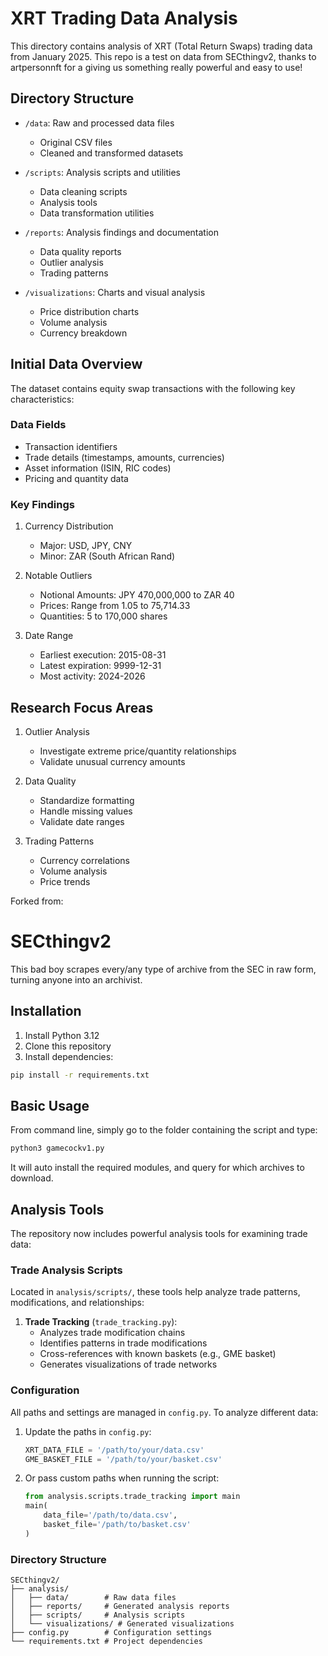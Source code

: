 # XRT Trading Data Analysis

This directory contains analysis of XRT (Total Return Swaps) trading data from January 2025. This repo is a test on  data from SECthingv2, thanks to artpersonnft for a giving us something really powerful and easy to use!


## Directory Structure

- `/data`: Raw and processed data files
  - Original CSV files
  - Cleaned and transformed datasets
  
- `/scripts`: Analysis scripts and utilities
  - Data cleaning scripts
  - Analysis tools
  - Data transformation utilities
  
- `/reports`: Analysis findings and documentation
  - Data quality reports
  - Outlier analysis
  - Trading patterns
  
- `/visualizations`: Charts and visual analysis
  - Price distribution charts
  - Volume analysis
  - Currency breakdown
  
## Initial Data Overview

The dataset contains equity swap transactions with the following key characteristics:

### Data Fields
- Transaction identifiers
- Trade details (timestamps, amounts, currencies)
- Asset information (ISIN, RIC codes)
- Pricing and quantity data

### Key Findings

1. Currency Distribution
   - Major: USD, JPY, CNY
   - Minor: ZAR (South African Rand)

2. Notable Outliers
   - Notional Amounts: JPY 470,000,000 to ZAR 40
   - Prices: Range from 1.05 to 75,714.33
   - Quantities: 5 to 170,000 shares

3. Date Range
   - Earliest execution: 2015-08-31
   - Latest expiration: 9999-12-31
   - Most activity: 2024-2026

## Research Focus Areas

1. Outlier Analysis
   - Investigate extreme price/quantity relationships
   - Validate unusual currency amounts
   
2. Data Quality
   - Standardize formatting
   - Handle missing values
   - Validate date ranges

3. Trading Patterns
   - Currency correlations
   - Volume analysis
   - Price trends

Forked from:
# SECthingv2
This bad boy scrapes every/any type of archive from the SEC in raw form, turning anyone into an archivist.

## Installation
1. Install Python 3.12
2. Clone this repository
3. Install dependencies:
```bash
pip install -r requirements.txt
```

## Basic Usage
From command line, simply go to the folder containing the script and type:
```bash
python3 gamecockv1.py
```

It will auto install the required modules, and query for which archives to download.

## Analysis Tools
The repository now includes powerful analysis tools for examining trade data:

### Trade Analysis Scripts
Located in `analysis/scripts/`, these tools help analyze trade patterns, modifications, and relationships:

1. **Trade Tracking** (`trade_tracking.py`):
   - Analyzes trade modification chains
   - Identifies patterns in trade modifications
   - Cross-references with known baskets (e.g., GME basket)
   - Generates visualizations of trade networks

### Configuration
All paths and settings are managed in `config.py`. To analyze different data:

1. Update the paths in `config.py`:
   ```python
   XRT_DATA_FILE = '/path/to/your/data.csv'
   GME_BASKET_FILE = '/path/to/your/basket.csv'
   ```

2. Or pass custom paths when running the script:
   ```python
   from analysis.scripts.trade_tracking import main
   main(
       data_file='/path/to/data.csv',
       basket_file='/path/to/basket.csv'
   )
   ```

### Directory Structure
```
SECthingv2/
├── analysis/
│   ├── data/        # Raw data files
│   ├── reports/     # Generated analysis reports
│   ├── scripts/     # Analysis scripts
│   └── visualizations/ # Generated visualizations
├── config.py        # Configuration settings
└── requirements.txt # Project dependencies
```
